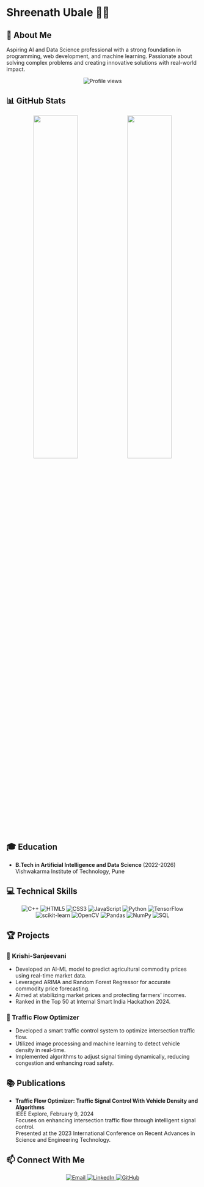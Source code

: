 # Shreenath Ubale 👨‍💻

## 🚀 About Me
Aspiring AI and Data Science professional with a strong foundation in programming, web development, and machine learning. Passionate about solving complex problems and creating innovative solutions with real-world impact.

<p align="center">
  <img src="https://komarev.com/ghpvc/?username=shreenathub&color=blue&style=flat-square" alt="Profile views" />
</p>

## 📊 GitHub Stats
<p align="center">
  <img width="48%" src="https://github-readme-stats.vercel.app/api?username=shreenathub&show_icons=true&theme=tokyonight" />
  <img width="48%" src="https://github-readme-streak-stats.herokuapp.com/?user=shreenathub&theme=tokyonight" />
</p>



## 🎓 Education
- **B.Tech in Artificial Intelligence and Data Science** (2022-2026)  
  Vishwakarma Institute of Technology, Pune  


## 💻 Technical Skills
<p align="center">
  <img src="https://img.shields.io/badge/C++-00599C?style=for-the-badge&logo=c%2B%2B&logoColor=white" alt="C++" />
  <img src="https://img.shields.io/badge/HTML5-E34F26?style=for-the-badge&logo=html5&logoColor=white" alt="HTML5" />
  <img src="https://img.shields.io/badge/CSS3-1572B6?style=for-the-badge&logo=css3&logoColor=white" alt="CSS3" />
  <img src="https://img.shields.io/badge/JavaScript-F7DF1E?style=for-the-badge&logo=javascript&logoColor=black" alt="JavaScript" />
  <img src="https://img.shields.io/badge/Python-3776AB?style=for-the-badge&logo=python&logoColor=white" alt="Python" />
  <img src="https://img.shields.io/badge/TensorFlow-FF6F00?style=for-the-badge&logo=tensorflow&logoColor=white" alt="TensorFlow" />
  <img src="https://img.shields.io/badge/scikit--learn-F7931E?style=for-the-badge&logo=scikit-learn&logoColor=white" alt="scikit-learn" />
  <img src="https://img.shields.io/badge/OpenCV-5C3EE8?style=for-the-badge&logo=opencv&logoColor=white" alt="OpenCV" />
  <img src="https://img.shields.io/badge/Pandas-150458?style=for-the-badge&logo=pandas&logoColor=white" alt="Pandas" />
  <img src="https://img.shields.io/badge/NumPy-013243?style=for-the-badge&logo=numpy&logoColor=white" alt="NumPy" />
  <img src="https://img.shields.io/badge/SQL-4479A1?style=for-the-badge&logo=mysql&logoColor=white" alt="SQL" />
</p>

## 🏆 Projects
### 🌾 Krishi-Sanjeevani
- Developed an AI-ML model to predict agricultural commodity prices using real-time market data.
- Leveraged ARIMA and Random Forest Regressor for accurate commodity price forecasting.
- Aimed at stabilizing market prices and protecting farmers' incomes.
- Ranked in the Top 50 at Internal Smart India Hackathon 2024.

### 🚦 Traffic Flow Optimizer
- Developed a smart traffic control system to optimize intersection traffic flow.
- Utilized image processing and machine learning to detect vehicle density in real-time.
- Implemented algorithms to adjust signal timing dynamically, reducing congestion and enhancing road safety.


## 📚 Publications
- **Traffic Flow Optimizer: Traffic Signal Control With Vehicle Density and Algorithms**  
  IEEE Explore, February 9, 2024  
  Focuses on enhancing intersection traffic flow through intelligent signal control.  
  Presented at the 2023 International Conference on Recent Advances in Science and Engineering Technology.

## 📫 Connect With Me
<p align="center">
  <a href="mailto:shriubale06@gmail.com">
    <img src="https://img.shields.io/badge/Email-D14836?style=for-the-badge&logo=gmail&logoColor=white" alt="Email" />
  </a>
  <a href="https://www.linkedin.com/in/shreenath-ubale-050681249/">
    <img src="https://img.shields.io/badge/LinkedIn-0077B5?style=for-the-badge&logo=linkedin&logoColor=white" alt="LinkedIn" />
  </a>
  <a href="https://github.com/shreenathub">
    <img src="https://img.shields.io/badge/GitHub-100000?style=for-the-badge&logo=github&logoColor=white" alt="GitHub" />
  </a>
</p>



